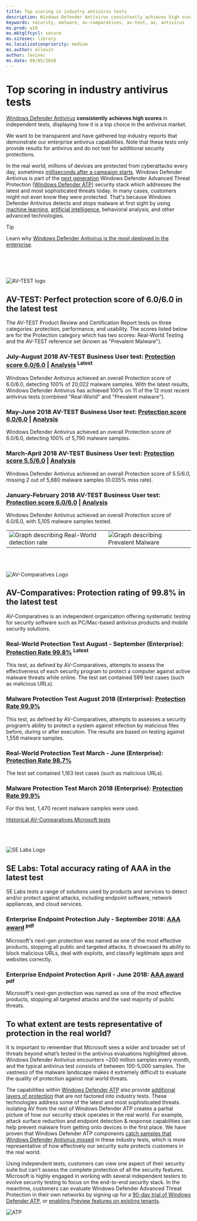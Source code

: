 ```yaml
---
title: Top scoring in industry antivirus tests
description: Windows Defender Antivirus consistently achieves high scores in independent tests. View the latest scores and analysis.
keywords: security, malware, av-comparatives, av-test, av, antivirus
ms.prod: w10
ms.mktglfcycl: secure
ms.sitesec: library
ms.localizationpriority: medium
ms.author: ellevin
author: levinec
ms.date: 09/05/2018
---
```


# Top scoring in industry antivirus tests

[Windows Defender Antivirus](https://docs.microsoft.com/windows/security/threat-protection/windows-defender-antivirus/windows-defender-antivirus-in-windows-10?ocid=cx-docs-avreports) **consistently achieves high scores** in independent tests, displaying how it is a top choice in the antivirus market.

We want to be transparent and have gathered top industry reports that demonstrate our enterprise antivirus capabilities. Note that these tests only provide results for antivirus and do not test for additional security protections.

In the real world, millions of devices are protected from cyberattacks every day, sometimes [milliseconds after a campaign starts](https://cloudblogs.microsoft.com/microsoftsecure/2018/03/07/behavior-monitoring-combined-with-machine-learning-spoils-a-massive-dofoil-coin-mining-campaign?ocid=cx-docs-avreports). Windows Defender Antivirus is  part of the  [next generation](https://www.youtube.com/watch?v=Xy3MOxkX_o4) Windows Defender Advanced Threat Protection ([Windows Defender ATP](https://www.microsoft.com/WindowsForBusiness/windows-atp?ocid=cx-docs-avreports)) security stack which addresses the latest and most sophisticated threats today. In many cases, customers might not even know they were protected. That's because Windows Defender Antivirus detects and stops malware at first sight by using [machine learning](https://cloudblogs.microsoft.com/microsoftsecure/2018/06/07/machine-learning-vs-social-engineering?ocid=cx-docs-avreports), [artificial intelligence](https://cloudblogs.microsoft.com/microsoftsecure/2018/02/14/how-artificial-intelligence-stopped-an-emotet-outbreak?ocid=cx-docs-avreports), behavioral analysis, and other advanced technologies.

> [!TIP]
> Learn why [Windows Defender Antivirus is the most deployed in the enterprise](https://cloudblogs.microsoft.com/microsoftsecure/2018/03/22/why-windows-defender-antivirus-is-the-most-deployed-in-the-enterprise?ocid=cx-docs-avreports).

<br></br><br></br>
![AV-TEST logo](./images/av-test-logo.png)

## AV-TEST: Perfect protection score of 6.0/6.0 in the latest test

The AV-TEST Product Review and Certification Report tests on three categories: protection, performance, and usability. The scores listed below are for the Protection category which has two scores: Real-World Testing and the AV-TEST reference set (known as "Prevalent Malware").

### July-August 2018 AV-TEST Business User test: [Protection score 6.0/6.0](https://www.av-test.org/en/antivirus/business-windows-client/windows-10/august-2018/microsoft-windows-defender-antivirus-4.12--4.18-183212/) | [Analysis](https://query.prod.cms.rt.microsoft.com/cms/api/am/binary/RE2IL3Y) <sup>**Latest**</sup>

 Windows Defender Antivirus achieved an overall Protection score of 6.0/6.0, detecting 100% of 20,022 malware samples. With the latest results, Windows Defender Antivirus has achieved 100% on 11 of the 12 most recent antivirus tests (combined "Real-World" and "Prevalent malware").

### May-June 2018 AV-TEST Business User test: [Protection score 6.0/6.0](https://www.av-test.org/en/antivirus/business-windows-client/windows-10/june-2018/microsoft-windows-defender-antivirus-4.12-182374/) | [Analysis](https://query.prod.cms.rt.microsoft.com/cms/api/am/binary/RE2v60I?ocid=cx-docs-avreports) 

 Windows Defender Antivirus achieved an overall Protection score of 6.0/6.0, detecting 100% of 5,790 malware samples.

### March-April 2018 AV-TEST Business User test: [Protection score 5.5/6.0](https://www.av-test.org/en/antivirus/business-windows-client/windows-10/april-2018/microsoft-windows-defender-antivirus-4.12-181574/) | [Analysis](https://query.prod.cms.rt.microsoft.com/cms/api/am/binary/RE2ouJA?ocid=cx-docs-avreports)

 Windows Defender Antivirus achieved an overall Protection score of 5.5/6.0, missing 2 out of 5,680 malware samples (0.035% miss rate).

### January-February 2018 AV-TEST Business User test: [Protection score 6.0/6.0](https://www.av-test.org/en/antivirus/business-windows-client/windows-10/february-2018/microsoft-windows-defender-antivirus-4.12-180674/) | [Analysis](https://query.prod.cms.rt.microsoft.com/cms/api/am/binary/RE27O5A?ocid=cx-docs-avreports)

Windows Defender Antivirus achieved an overall Protection score of 6.0/6.0, with 5,105 malware samples tested.

|||
|---|---|
|![Graph describing Real-World detection rate](./images/RealWorld1.png)|![Graph describing Prevalent Malware](./images/PrevalentMalware1.png)|
<br></br>

![AV-Comparatives Logo](./images/av-comparatives-logo-3.png)

## AV-Comparatives: Protection rating of 99.8% in the latest test

AV-Comparatives is an independent organization offering systematic testing for security software such as PC/Mac-based antivirus products and mobile security solutions.

### Real-World Protection Test August - September (Enterprise): [Protection Rate 99.8%](https://www.av-comparatives.org/tests/real-world-protection-test-enterprise-august-september-2018-testresult/) <sup>**Latest**</sup>

This test, as defined by AV-Comparatives, attempts to assess the effectiveness of each security program to protect a computer against active malware threats while online.
The test set contained 599 test cases (such as malicious URLs).

### Malware Protection Test August 2018 (Enterprise): [Protection Rate 99.9%](https://www.av-comparatives.org/tests/malware-protection-test-enterprise-august-2018-testresult/)

This test, as defined by AV-Comparatives, attempts to assesses a security program’s ability to protect a system against infection by malicious files before, during or after execution. The results are based on testing against 1,556 malware samples.

### Real-World Protection Test March - June (Enterprise): [Protection Rate 98.7%](https://www.av-comparatives.org/tests/real-world-protection-test-enterprise-march-june-2018-testresult/)

The test set contained 1,163 test cases (such as malicious URLs).

### Malware Protection Test March 2018 (Enterprise): [Protection Rate 99.9%](https://www.av-comparatives.org/tests/malware-protection-test-enterprise-march-2018-testresult/)

For this test, 1,470 recent malware samples were used.

[Historical AV-Comparatives Microsoft tests](https://www.av-comparatives.org/vendors/microsoft/)
<br></br>
<br></br>

![SE Labs Logo](./images/se-labs2.png)

## SE Labs: Total accuracy rating of AAA in the latest test

SE Labs tests a range of solutions used by products and services to detect and/or protect against attacks, including endpoint software, network appliances, and cloud services.

### Enterprise Endpoint Protection July - September 2018: [AAA award](https://selabs.uk/download/enterprise/epp/2018/jul-sep-2018-enterprise.pdf) <sup>**pdf**</sup>

Microsoft's next-gen protection was named as one of the most effective products, stopping all public and targeted attacks. It showcased its ability to block malicious URLs, deal with exploits, and classify legitimate apps and websites correctly.

### Enterprise Endpoint Protection April - June 2018: [AAA award](https://selabs.uk/download/enterprise/epp/2018/apr-jun-2018-enterprise.pdf) <sup>**pdf**</sup>

Microsoft's next-gen protection was named as one of the most effective products, stopping all targeted attacks and the vast majority of public threats.

## To what extent are tests representative of protection in the real world?

It is important to remember that Microsoft sees a wider and broader set of threats beyond what’s tested in the antivirus evaluations highlighted above. Windows Defender Antivirus encounters ~200 million samples every month, and the typical antivirus test consists of between 100-5,000 samples. The vastness of the malware landscape makes it extremely difficult to evaluate the quality of protection against real world threats.

The capabilities within [Windows Defender ATP](https://www.microsoft.com/WindowsForBusiness/windows-atp?ocid=cx-docs-avreports) also provide [additional layers of protection](https://cloudblogs.microsoft.com/microsoftsecure/2017/12/11/detonating-a-bad-rabbit-windows-defender-antivirus-and-layered-machine-learning-defenses?ocid=cx-docs-avreports) that are not factored into industry tests. These technologies address some of the latest and most sophisticated threats. Isolating AV from the rest of Windows Defender ATP creates a partial picture of how our security stack operates in the real world. For example, attack surface reduction and endpoint detection & response capabilities can help prevent malware from getting onto devices in the first place. We have proven that Windows Defender ATP components [catch samples that Windows Defender Antivirus missed](https://query.prod.cms.rt.microsoft.com/cms/api/am/binary/RE2ouJA?ocid=cx-docs-avreports) in these industry tests, which is more representative of how effectively our security suite protects customers in the real world.

Using independent tests, customers can view one aspect of their security suite but can't assess the complete protection of all the security features. Microsoft is highly engaged in working with several independent testers to evolve security testing to focus on the end-to-end security stack. In the meantime, customers can evaluate Windows Defender Advanced Threat Protection in their own networks by signing up for a [90-day trial of Windows Defender ATP](https://www.microsoft.com/windowsforbusiness/windows-atp?ocid=cx-docs-avreports), or [enabling Preview features on existing tenants](https://docs.microsoft.com/windows/security/threat-protection/windows-defender-atp/preview-settings-windows-defender-advanced-threat-protection?ocid=cx-docs-avreports).

![ATP](./images/wdatp-pillars2.png)
